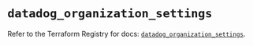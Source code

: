 # `datadog_organization_settings`

Refer to the Terraform Registry for docs: [`datadog_organization_settings`](https://registry.terraform.io/providers/datadog/datadog/3.60.1/docs/resources/organization_settings).
